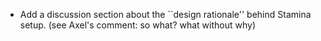* Add a discussion section about the ``design rationale'' behind Stamina setup.
  (see Axel's comment: so what? what without why)
